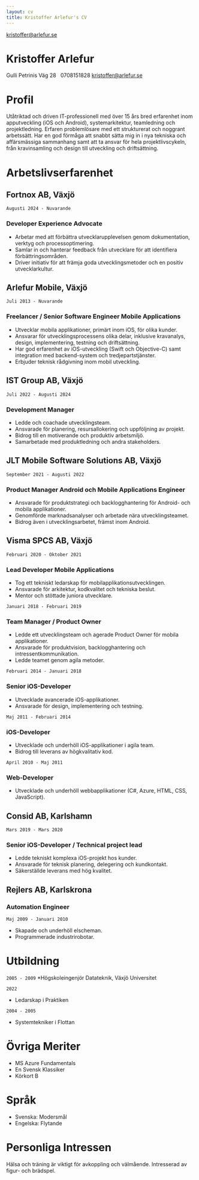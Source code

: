 ```yaml
---
layout: cv
title: Kristoffer Arlefur's CV
---
```


<div id="webaddress">
<a href="kristoffer@arlefur.se">kristoffer@arlefur.se</a>
</div>


# Kristoffer Arlefur
Gulli Petrinis Väg 28  
0708151828
kristoffer@arlefur.se

# Profil
  
Utåtriktad och driven IT-professionell med över 15 års bred erfarenhet inom apputveckling (iOS och Android), systemarkitektur, teamledning och projektledning. Erfaren problemlösare med ett strukturerat och noggrant arbetssätt. Har en god förmåga att snabbt sätta mig in i nya tekniska och affärsmässiga sammanhang samt att ta ansvar för hela projektlivscykeln, från kravinsamling och design till utveckling och driftsättning.

# Arbetslivserfarenhet

## Fortnox AB, Växjö

`Augusti 2024 - Nuvarande`
### Developer Experience Advocate
* Arbetar med att förbättra utvecklarupplevelsen genom dokumentation, verktyg och processoptimering.
* Samlar in och hanterar feedback från utvecklare för att identifiera förbättringsområden.
* Driver initiativ för att främja goda utvecklingsmetoder och en positiv utvecklarkultur.



## Arlefur Mobile, Växjö

`Juli 2013 - Nuvarande`
### Freelancer / Senior Software Engineer Mobile Applications 
* Utvecklar mobila applikationer, primärt inom iOS, för olika kunder.
* Ansvarar för utvecklingsprocessens olika delar, inklusive kravanalys, design, implementering, testning och driftsättning.
* Har god erfarenhet av iOS-utveckling (Swift och Objective-C) samt integration med backend-system och tredjepartstjänster.
* Erbjuder teknisk rådgivning inom mobil utveckling.

## IST Group AB, Växjö

`Juli 2022 - Augusti 2024`
### Development Manager
* Ledde och coachade utvecklingsteam.
* Ansvarade för planering, resursallokering och uppföljning av projekt.
* Bidrog till en motiverande och produktiv arbetsmiljö.
* Samarbetade med produktledning och andra stakeholders.


## JLT Mobile Software Solutions AB, Växjö

`September 2021 - Augusti 2022`
### Product Manager Android och Mobile Applications Engineer
* Ansvarade för produktstrategi och backlogghantering för Android- och mobila applikationer.
* Genomförde marknadsanalyser och arbetade nära utvecklingsteamet.
* Bidrog även i utvecklingsarbetet, främst inom Android.



## Visma SPCS AB, Växjö

`Februari 2020 - Oktober 2021`
### Lead Developer Mobile Applications 
* Tog ett tekniskt ledarskap för mobilapplikationsutvecklingen.
* Ansvarade för arkitektur, kodkvalitet och tekniska beslut.
* Mentor och stöttade juniora utvecklare.

`Januari 2018 - Februari 2019`
### Team Manager / Product Owner
* Ledde ett utvecklingsteam och agerade Product Owner för mobila applikationer.
* Ansvarade för produktvision, backlogghantering och intressentkommunikation.
* Ledde teamet genom agila metoder.

`Februari 2014 - Januari 2018`
### Senior iOS-Developer
* Utvecklade avancerade iOS-applikationer.
* Ansvarade för design, implementering och testning.


`Maj 2011 - Februari 2014`
### iOS-Developer

* Utvecklade och underhöll iOS-applikationer i agila team.
* Bidrog till leverans av högkvalitativ kod.


`April 2010 - Maj 2011`
### Web-Developer

* Utvecklade och underhöll webbapplikationer (C#, Azure, HTML, CSS, JavaScript).

## Consid AB, Karlshamn

`Mars 2019 - Mars 2020`
### Senior iOS-Developer / Technical project lead

* Ledde tekniskt komplexa iOS-projekt hos kunder.
* Ansvarade för teknisk planering, delegering och kundkontakt.
* Säkerställde leverans med hög kvalitet.


## Rejlers AB, Karlskrona

### Automation Engineer

`Maj 2009 - Januari 2010`

* Skapade och underhöll elscheman.
* Programmerade industrirobotar.

# Utbildning

`2005 - 2009`
*Högskoleingenjör Datateknik, Växjö Universitet

`2022`
* Ledarskap i Praktiken

`2004 - 2005`
* Systemtekniker i Flottan

# Övriga Meriter

* MS Azure Fundamentals
* En Svensk Klassiker
* Körkort B

# Språk

* Svenska: Modersmål
* Engelska: Flytande

# Personliga Intressen
Hälsa och träning är viktigt för avkoppling och välmående. Intresserad av figur- och brädspel.

